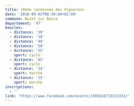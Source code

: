 ```yaml
---
title: 19ème randonnée des Vignerons
date: '2018-09-02T08:30:00+02:00'
commune: Buzet sur Baïse
departement: '47'
boucles:
  - distance: '20'
  - distance: '30'
  - distance: '40'
  - distance: '50'
  - distance: '55'
    sport: cyclo
  - distance: '85'
    sport: cyclo
  - distance: '14'
    sport: marche
  - distance: '15'
    sport: marche
inscriptions:
  - ''
link: 'https://www.facebook.com/events/1901618733213333/'
---
```


